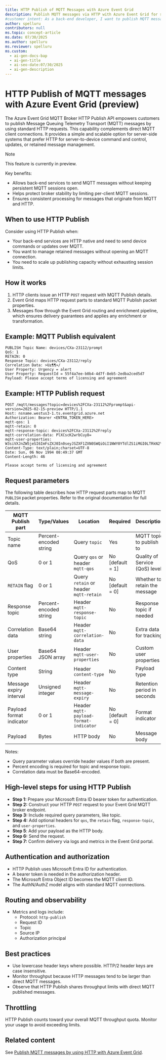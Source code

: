 ```yaml
---
title: HTTP Publish of MQTT Messages with Azure Event Grid
description: Publish MQTT messages via HTTP with Azure Event Grid for scalable server-to-device communication. Learn how to use the HTTP Publish API effectively.
#customer intent: As a back-end developer, I want to publish MQTT messages via HTTP so that I can integrate with Azure Event Grid without maintaining persistent MQTT sessions.
author: spelluru
contributors: null
ms.topic: concept-article
ms.date: 07/30/2025
ms.author: spelluru
ms.reviewer: spelluru
ms.custom:
  - ai-gen-docs-bap
  - ai-gen-title
  - ai-seo-date:07/30/2025
  - ai-gen-description
---
```


# HTTP Publish of MQTT messages with Azure Event Grid (preview)

The Azure Event Grid MQTT Broker HTTP Publish API empowers customers to publish Message Queuing Telemetry Transport (MQTT) messages by using standard HTTP requests. This capability complements direct MQTT client connections. It provides a simple and scalable option for server-side systems that prefer HTTP for server-to-device command and control, updates, or retained message management.

> [!NOTE]
> This feature is currently in preview.

Key benefits:

- Allows back-end services to send MQTT messages without keeping persistent MQTT sessions open.
- Helps protect broker stability by limiting per-client MQTT sessions.
- Ensures consistent processing for messages that originate from MQTT and HTTP.

## When to use HTTP Publish

Consider using HTTP Publish when:

- Your back-end services are HTTP native and need to send device commands or updates over MQTT.
- You want to manage retained messages without opening an MQTT connection.
- You need to scale up publishing capacity without exhausting session limits.

## How it works

1. HTTP clients issue an HTTP `POST` request with MQTT Publish details.
1. Event Grid maps HTTP request parts to standard MQTT Publish packet properties.
1. Messages flow through the Event Grid routing and enrichment pipeline, which ensures delivery guarantees and applies any enrichment or transformation.

## Example: MQTT Publish equivalent

```http
PUBLISH Topic Name: devices/CXa-23112/prompt  
QoS: 1  
RETAIN: 0  
Response Topic: devices/CXa-23112/reply  
Correlation Data: >U±¶¶»/  
User Property: Urgency = alert  
User Property: RequestId = 55f4a7ee-b0b4-4d7f-8eb5-2edba2ced5d7  
Payload: Please accept terms of licensing and agreement
```

## Example: HTTP Publish request

```http
POST /mqtt/messages?topic=devices%2FCXa-23112%2Fprompt&api-version=2025-02-15-preview HTTP/1.1  
Host: nsname.westus3-1.ts.eventgrid.azure.net  
Authorization: Bearer <ENTRA_TOKEN_HERE>  
mqtt-qos: 1  
mqtt-retain: 0  
mqtt-response-topic: devices%2FCXa-23112%2Freply  
mqtt-correlation-data: PlXCscK2wrbCuy8=  
mqtt-user-properties: W3siVXJnZW5jeSI6ImFsZXJ0In0seyJSZXF1ZXN0SWQiOiI1NWY0YTdlZS1iMGI0LTRkN2YtOGViNS0yZWRiYTJjZWQ1ZDcifV0=  
Content-Type: text/plain;charset=UTF-8  
Date: Sun, 06 Nov 1994 08:49:37 GMT  
Content-Length: 46  

Please accept terms of licensing and agreement
```

## Request parameters

The following table describes how HTTP request parts map to MQTT `PUBLISH` packet properties. Refer to the original documentation for full details.

| MQTT Publish part    | Type/Values        | Location                               | Required       | Description                |
|--------------------------|------------------------|--------------------------------------------|--------------------|--------------------------------|
| Topic name               | Percent-encoded string | Query `topic`                              | Yes                | MQTT topic to publish to      |
| QoS                      | 0 or 1                 | Query `qos` or header `mqtt-qos`           | No [default = 1]   | Quality of Service (QoS) level      |
| `RETAIN` flag            | 0 or 1                 | Query `retain` or header `mqtt-retain`     | No [default = 0]   | Whether to retain the message |
| Response topic           | Percent-encoded string | Header `mqtt-response-topic`               | No                 | Response topic if needed      |
| Correlation data         | Base64 string          | Header `mqtt-correlation-data`             | No                 | Extra data for tracking       |
| User properties          | Base64 JSON array      | Header `mqtt-user-properties`              | No                 | Custom user properties        |
| Content type             | String                 | Header `content-type`                      | No                 | Payload type                 |
| Message expiry interval  | Unsigned integer       | Header `mqtt-message-expiry`               | No                 | Retention period in seconds  |
| Payload format indicator | 0 or 1                 | Header `mqtt-payload-format-indicator`     | No [default = 0]   | Format indicator              |
| Payload                  | Bytes                  | HTTP body                                  | No                 | Message body                  |

Notes:

- Query parameter values override header values if both are present.
- Percent encoding is required for topic and response topic.
- Correlation data must be Base64-encoded.

## High-level steps for using HTTP Publish

- **Step 1:** Prepare your Microsoft Entra ID bearer token for authentication.
- **Step 2:** Construct your HTTP `POST` request to your Event Grid MQTT broker endpoint.
- **Step 3:** Include required query parameters, like topic.
- **Step 4:** Add optional headers for `qos`, the `retain` flag, `response-topic`, and `user-properties`.
- **Step 5**: Add your payload as the HTTP body.
- **Step 6:** Send the request.
- **Step 7:** Confirm delivery via logs and metrics in the Event Grid portal.

## Authentication and authorization

- HTTP Publish uses Microsoft Entra ID for authentication.
- A bearer token is needed in the authorization header.
- The Microsoft Entra Object ID becomes the MQTT client ID.
- The AuthN/AuthZ model aligns with standard MQTT connections.

## Routing and observability

- Metrics and logs include:
  - Protocol: `http-publish`
  - Request ID
  - Topic
  - Source IP
  - Authorization principal

## Best practices

- Use lowercase header keys where possible. HTTP/2 header keys are case insensitive.
- Monitor throughput because HTTP messages tend to be larger than direct MQTT messages.
- Observe that HTTP Publish shares throughput limits with direct MQTT published messages.

## Throttling

HTTP Publish counts toward your overall MQTT throughput quota. Monitor your usage to avoid exceeding limits.

## Related content

See [Publish MQTT messages by using HTTP with Azure Event Grid](mqtt-how-to-http-publish.md).
